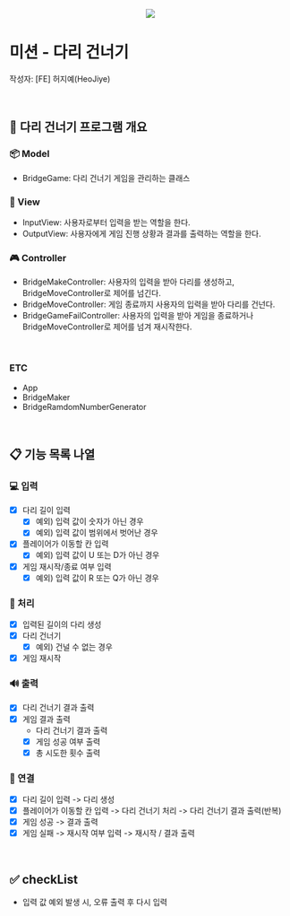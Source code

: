 <p align="center">
    <img src="https://woowacourse.github.io/img/logo_full_white.339e6416.png">
</p>

# 미션 - 다리 건너기
작성자: [FE] 허지예(HeoJiye)

<br>

## 🌉 다리 건너기 프로그램 개요
### 📦 Model
- BridgeGame: 다리 건너기 게임을 관리하는 클래스
### 🎨 View
- InputView: 사용자로부터 입력을 받는 역할을 한다.
- OutputView: 사용자에게 게임 진행 상황과 결과를 출력하는 역할을 한다.
### 🎮 Controller
- BridgeMakeController: 사용자의 입력을 받아 다리를 생성하고, BridgeMoveController로 제어를 넘긴다.
- BridgeMoveController: 게임 종료까지 사용자의 입력을 받아 다리를 건넌다.
- BridgeGameFailController: 사용자의 입력을 받아 게임을 종료하거나 BridgeMoveController로 제어를 넘겨 재시작한다.

<br>

### ETC
- App
- BridgeMaker
- BridgeRamdomNumberGenerator

<br>

## 📋 기능 목록 나열

###  💻 입력
- [x] 다리 길이 입력
    - [x] 예외) 입력 값이 숫자가 아닌 경우
    - [x] 예외) 입력 값이 범위에서 벗어난 경우
- [x] 플레이어가 이동할 칸 입력
    - [x] 예외) 입력 값이 U 또는 D가 아닌 경우
- [x] 게임 재시작/종료 여부 입력
    - [x] 예외) 입력 값이 R 또는 Q가 아닌 경우

### 🚀 처리
- [x] 입력된 길이의 다리 생성
- [x] 다리 건너기
    - [x] 예외) 건널 수 없는 경우
- [x] 게임 재시작

### 🔊 출력
- [x] 다리 건너기 결과 출력
- [x] 게임 결과 출력
    - 다리 건너기 결과 출력
    - [x] 게임 성공 여부 출력
    - [x] 총 시도한 횟수 출력

### 🔗 연결
- [x] 다리 길이 입력 -> 다리 생성
- [x] 플레이어가 이동할 칸 입력 -> 다리 건너기 처리 -> 다리 건너기 결과 출력(반복)
- [x] 게임 성공 -> 결과 출력
- [x] 게임 실패 -> 재시작 여부 입력 -> 재시작 / 결과 출력

<br>

## ✅ checkList
- 입력 값 예외 발생 시, 오류 출력 후 다시 입력

